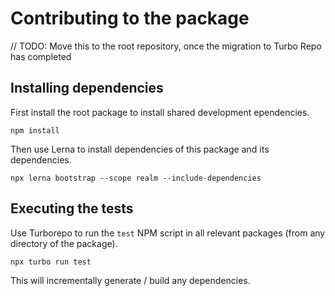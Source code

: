 # Contributing to the package

// TODO: Move this to the root repository, once the migration to Turbo Repo has completed

## Installing dependencies

First install the root package to install shared development ependencies.

```
npm install
```

Then use Lerna to install dependencies of this package and its dependencies.

```
npx lerna bootstrap --scope realm --include-dependencies
```

## Executing the tests

Use Turborepo to run the `test` NPM script in all relevant packages (from any directory of the package).

```
npx turbo run test
```

This will incrementally generate / build any dependencies.
